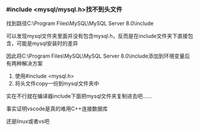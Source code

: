 ### #include <mysql/mysql.h>找不到头文件

找到路径C:\Program Files\MySQL\MySQL Server 8.0\include

可以发现mysql文件夹里面并没有包含mysql.h，反而是在include文件夹下直接包含，可能是mysql安装时的差异

因此将C:\Program Files\MySQL\MySQL Server 8.0\include添加到环境变量后有两种解决方案

1. 使用#include <mysql.h>
2. 将头文件copy一份到mysql文件夹中

实在不行就在编译器include下面把mysql文件夹复制进去吧……

事实证明vscode是真的难用C++连接数据库

还是linux或者vs吧